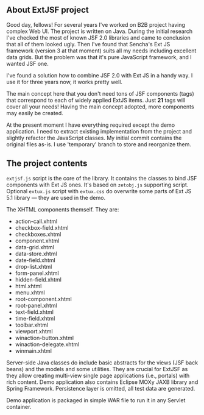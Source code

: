## About ExtJSF project
Good day, fellows! For several years I've worked on B2B project having complex Web UI. The project is written on Java. During the initial research I've checked the most of known JSF 2.0 libraries and came to conclusion that all of them looked ugly. Then I've found that Sencha's Ext JS framework (version 3 at that moment) suits all my needs including excellent data grids. But the problem was that it's pure JavaScript framework, and I wanted JSF one. 

I've found a solution how to combine JSF 2.0 with Ext JS in a handy way. I use it for three years now, it works pretty well. 

The main concept here that you don't need tons of JSF components (tags) that correspond to each of widely applied ExtJS items. Just **21** tags will cover all your needs! Having the main concept adopted, more components may easily be created.

At the present moment I have everything required except the demo application. I need to extract existing implementation from the project and slightly refactor the JavaScript classes. My initial commit contains the original files as-is. I use 'temporary' branch to store and reorganize them.

## The project contents

`extjsf.js` script is the core of the library. It contains the classes to bind JSF components with Ext JS ones. It's based on `zetobj.js` supporting script. Optional `extux.js` script with `extux.css` do overwrite some parts of Ext JS 5.1 library — they are used in the demo.

The XHTML components themself. They are:
+ action-call.xhtml
+ checkbox-field.xhtml
+ checkboxes.xhtml
+ component.xhtml
+ data-grid.xhtml
+ data-store.xhtml
+ date-field.xhtml
+ drop-list.xhtml
+ form-panel.xhtml
+ hidden-field.xhtml
+ html.xhtml
+ menu.xhtml
+ root-component.xhtml
+ root-panel.xhtml
+ text-field.xhtml
+ time-field.xhtml
+ toolbar.xhtml
+ viewport.xhtml
+ winaction-button.xhtml
+ winaction-delegate.xhtml
+ winmain.xhtml

Server-side Java classes do include basic abstracts for the views (JSF back beans) and the models and some utilities. They are crucial for ExtJSF as they allow creating multi-view single page applications (i.e., portals) with rich content. Demo application also contains Eclipse MOXy JAXB library and Spring Framework. Persistence layer is omitted, all test data are generated.

Demo application is packaged in simple WAR file to run it in any Servlet container. 
